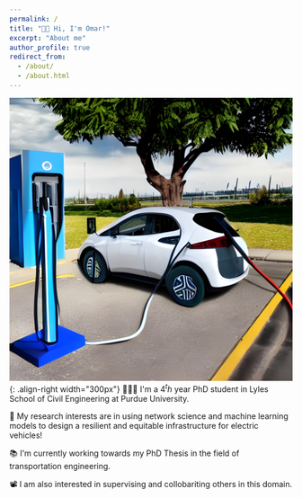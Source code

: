 ```yaml
---
permalink: /
title: "👋🏼 Hi, I'm Omar!"
excerpt: "About me"
author_profile: true
redirect_from: 
  - /about/
  - /about.html
---
```




![Illustration of Electric vehicle charging stations](/images/ev_chargers.jpeg){: .align-right width="300px"}
👨🏻‍💻 I'm a $4^th$ year PhD student in Lyles School of Civil Engineering at Purdue University.

🔬 My research interests are in using network science and machine learning models to design a resilient and equitable infrastructure for electric vehicles!

📚 I'm currently working towards my PhD Thesis in the field of transportation engineering.

📽️ I am also interested in supervising and collobariting others in this domain.
